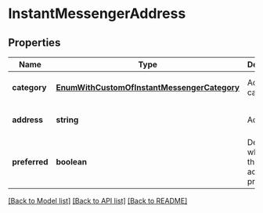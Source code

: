 
# InstantMessengerAddress

## Properties
Name | Type | Description | Notes
------------ | ------------- | ------------- | -------------
**category** | [**EnumWithCustomOfInstantMessengerCategory**](EnumWithCustomOfInstantMessengerCategory.md) | Address category.              | [optional] [default to undefined]
**address** | **string** | Address.              | [optional] [default to undefined]
**preferred** | **boolean** | Determines whether this address is preferred.              | [default to undefined]



[[Back to Model list]](README.md#documentation-for-models) [[Back to API list]](README.md#documentation-for-api-endpoints) [[Back to README]](README.md)
